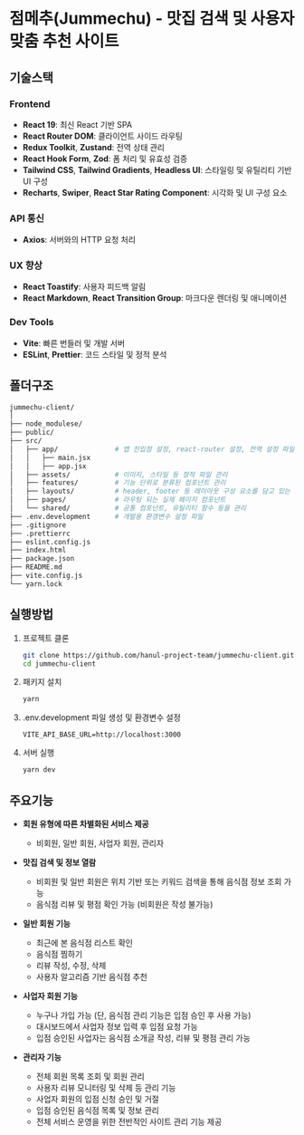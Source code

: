 # 점메추(Jummechu) - 맛집 검색 및 사용자 맞춤 추천 사이트

## 기술스택

###  Frontend
- **React 19**: 최신 React 기반 SPA
- **React Router DOM**: 클라이언트 사이드 라우팅
- **Redux Toolkit**, **Zustand**: 전역 상태 관리
- **React Hook Form**, **Zod**: 폼 처리 및 유효성 검증
- **Tailwind CSS**, **Tailwind Gradients**, **Headless UI**: 스타일링 및 유틸리티 기반 UI 구성
- **Recharts**, **Swiper**, **React Star Rating Component**: 시각화 및 UI 구성 요소

###  API 통신
- **Axios**: 서버와의 HTTP 요청 처리

###  UX 향상
- **React Toastify**: 사용자 피드백 알림
- **React Markdown**, **React Transition Group**: 마크다운 렌더링 및 애니메이션

###  Dev Tools
- **Vite**: 빠른 번들러 및 개발 서버
- **ESLint**, **Prettier**: 코드 스타일 및 정적 분석

## 폴더구조
```bash
jummechu-client/
│
├── node_modulese/
├── public/
├── src/
│   ├── app/              # 앱 진입점 설정, react-router 설정, 전역 설정 파일 등 관리 
│   │   ├── main.jsx      
│   │   ├── app.jsx       
│   ├── assets/           # 이미지, 스타일 등 정적 파일 관리
│   ├── features/         # 기능 단위로 분류된 컴포넌트 관리 
│   ├── layouts/          # header, footer 등 레이아웃 구성 요소를 담고 있는 폴더
│   ├── pages/            # 라우팅 되는 실제 페이지 컴포넌트
│   └── shared/           # 공통 컴포넌트, 유틸리티 함수 등을 관리
├── .env.development      # 개발용 환경변수 설정 파일
├── .gitignore
├── .prettierrc
├── eslint.config.js
├── index.html
├── package.json
├── README.md
├── vite.config.js
└── yarn.lock
```
## 실행방법

1. 프로젝트 클론
    ```bash
    git clone https://github.com/hanul-project-team/jummechu-client.git
    cd jummechu-client
    ```

2. 패키지 설치
    ```bash
    yarn
    ```

3. .env.development 파일 생성 및 환경변수 설정
    ```env
    VITE_API_BASE_URL=http://localhost:3000
    ```

4. 서버 실행
    ```bash
    yarn dev
    ```

## 주요기능
- **회원 유형에 따른 차별화된 서비스 제공**
    - 비회원, 일반 회원, 사업자 회원, 관리자

- **맛집 검색 및 정보 열람**
    - 비회원 및 일반 회원은 위치 기반 또는 키워드 검색을 통해 음식점 정보 조회 가능
    - 음식점 리뷰 및 평점 확인 가능 (비회원은 작성 불가능)

- **일반 회원 기능**
    - 최근에 본 음식점 리스트 확인
    - 음식점 찜하기
    - 리뷰 작성, 수정, 삭제
    - 사용자 알고리즘 기반 음식점 추천

- **사업자 회원 기능**
    - 누구나 가입 가능 (단, 음식점 관리 기능은 입점 승인 후 사용 가능)
    - 대시보드에서 사업자 정보 입력 후 입점 요청 가능
    - 입점 승인된 사업자는 음식점 소개글 작성, 리뷰 및 평점 관리 가능

- **관리자 기능**
    - 전체 회원 목록 조회 및 회원 관리
    - 사용자 리뷰 모니터링 및 삭제 등 관리 기능
    - 사업자 회원의 입점 신청 승인 및 거절
    - 입점 승인된 음식점 목록 및 정보 관리
    - 전체 서비스 운영을 위한 전반적인 사이트 관리 기능 제공